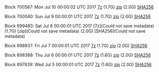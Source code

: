 Block 700587: Mon Jul 10 00:00:02 UTC 2017 [7z](https://transfer.sh/iHbUp/bootstrap.dat.20170710.7z) (1.7G) [zip](https://transfer.sh/12UdoG/bootstrap.dat.20170710.zip) (2.0G) [SHA256](https://transfer.sh/TG6Nd/sha256.txt)

Block 700040: Sun Jul  9 00:00:01 UTC 2017 [7z](https://transfer.sh/M1vLk/bootstrap.dat.20170709.7z) (1.7G) [zip](https://transfer.sh/DAsPx/bootstrap.dat.20170709.zip) (2.0G) [SHA256](https://transfer.sh/KecLM/sha256.txt)

Block 699483: Sat Jul  8 00:00:01 UTC 2017 [7z](Could not save metadata) (1.7G) [zip](Could not save metadata) (2.0G) [SHA256](Could not save metadata)

Block 698937: Fri Jul  7 00:00:01 UTC 2017 [7z](https://transfer.sh/ie7OV/bootstrap.dat.20170707.7z) (1.7G) [zip](https://transfer.sh/hT884/bootstrap.dat.20170707.zip) (2.0G) [SHA256](https://transfer.sh/o3YY7/sha256.txt)

Block 698388: Thu Jul  6 00:00:01 UTC 2017 [7z](https://transfer.sh/VdG08/bootstrap.dat.20170706.7z) (1.6G) [zip](https://transfer.sh/EGfb7/bootstrap.dat.20170706.zip) (2.0G) [SHA256](https://transfer.sh/B0IMw/sha256.txt)

Block 697839: Wed Jul  5 00:00:01 UTC 2017 [7z](https://transfer.sh/Ctx76/bootstrap.dat.20170705.7z) (1.6G) [zip](https://transfer.sh/zfqWA/bootstrap.dat.20170705.zip) (2.0G) [SHA256](https://transfer.sh/em2d1/sha256.txt)
